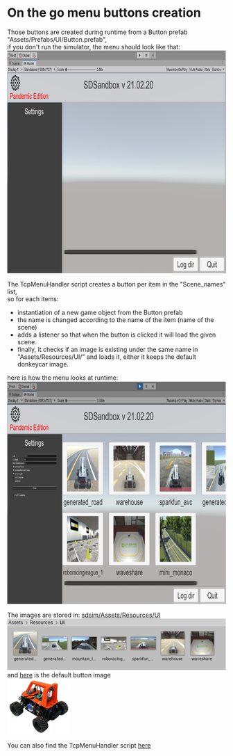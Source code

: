 # On the go menu buttons creation
Those buttons are created during runtime from a Button prefab "Assets/Prefabs/UI/Button.prefab", <br>
if you don't run the simulator, the menu should look like that: <br>
<img src="../assets/menu_buttons/menu.png" height="512">

The TcpMenuHandler script creates a button per item in the "Scene_names" list, <br>
so for each items:
* instantiation of a new game object from the Button prefab
* the name is changed according to the name of the item (name of the scene)
* adds a listener so that when the button is clicked it will load the given scene.
* finally, it checks if an image is existing under the same name in "Assets/Resources/UI/" and loads it, either it keeps the default donkeycar image.

here is how the menu looks at runtime: <br>
<img src="../assets/menu_buttons/menuRuntime.png" height="512">


The images are stored in: [sdsim/Assets/Resources/UI](../../sdsim/Assets/Resources/UI) <br>
<img src="../assets/menu_buttons/resources-ui.png"> <br>
and [here](../../sdsim/Assets/Textures/UI/donkey-car-graphic_orig.jpg) is the default button image <br>
<img src="../assets/menu_buttons/donkey-car-graphic_orig.jpg" height="128"> <br>

You can also find the TcpMenuHandler script [here](../../sdsim/Assets/Scripts/tcp/TcpMenuHandler.cs)